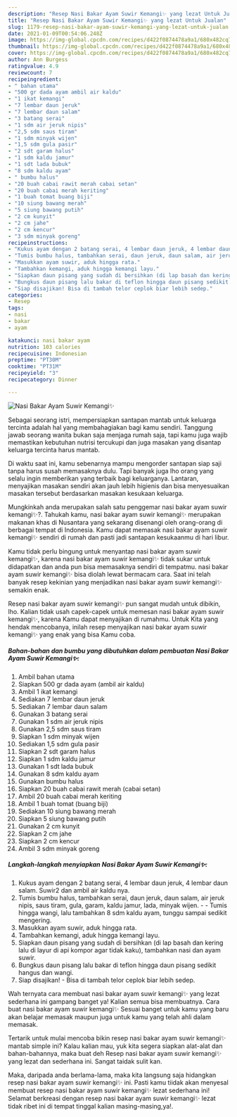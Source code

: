 ```yaml
---
description: "Resep Nasi Bakar Ayam Suwir Kemangi✨ yang lezat Untuk Jualan"
title: "Resep Nasi Bakar Ayam Suwir Kemangi✨ yang lezat Untuk Jualan"
slug: 1179-resep-nasi-bakar-ayam-suwir-kemangi-yang-lezat-untuk-jualan
date: 2021-01-09T00:54:06.248Z
image: https://img-global.cpcdn.com/recipes/d422f0874478a9a1/680x482cq70/nasi-bakar-ayam-suwir-kemangi✨-foto-resep-utama.jpg
thumbnail: https://img-global.cpcdn.com/recipes/d422f0874478a9a1/680x482cq70/nasi-bakar-ayam-suwir-kemangi✨-foto-resep-utama.jpg
cover: https://img-global.cpcdn.com/recipes/d422f0874478a9a1/680x482cq70/nasi-bakar-ayam-suwir-kemangi✨-foto-resep-utama.jpg
author: Ann Burgess
ratingvalue: 4.9
reviewcount: 7
recipeingredient:
- " bahan utama"
- "500 gr dada ayam ambil air kaldu"
- "1 ikat kemangi"
- "7 lembar daun jeruk"
- "7 lembar daun salam"
- "3 batang serai"
- "1 sdm air jeruk nipis"
- "2,5 sdm saus tiram"
- "1 sdm minyak wijen"
- "1,5 sdm gula pasir"
- "2 sdt garam halus"
- "1 sdm kaldu jamur"
- "1 sdt lada bubuk"
- "8 sdm kaldu ayam"
- " bumbu halus"
- "20 buah cabai rawit merah cabai setan"
- "20 buah cabai merah keriting"
- "1 buah tomat buang biji"
- "10 siung bawang merah"
- "5 siung bawang putih"
- "2 cm kunyit"
- "2 cm jahe"
- "2 cm kencur"
- "3 sdm minyak goreng"
recipeinstructions:
- "Kukus ayam dengan 2 batang serai, 4 lembar daun jeruk, 4 lembar daun salam. Suwir2 dan ambil air kaldu nya."
- "Tumis bumbu halus, tambahkan serai, daun jeruk, daun salam, air jeruk nipis, saus tiram, gula, garam, kaldu jamur, lada, minyak wijen.   Tumis hingga wangi, lalu tambahkan 8 sdm kaldu ayam, tunggu sampai sedikit mengering."
- "Masukkan ayam suwir, aduk hingga rata."
- "Tambahkan kemangi, aduk hingga kemangi layu."
- "Siapkan daun pisang yang sudah di bersihkan (di lap basah dan kering lalu di layur di api kompor agar tidak kaku), tambahkan nasi dan ayam suwir."
- "Bungkus daun pisang lalu bakar di teflon hingga daun pisang sedikit hangus dan wangi."
- "Siap disajikan! Bisa di tambah telor ceplok biar lebih sedep."
categories:
- Resep
tags:
- nasi
- bakar
- ayam

katakunci: nasi bakar ayam 
nutrition: 103 calories
recipecuisine: Indonesian
preptime: "PT30M"
cooktime: "PT31M"
recipeyield: "3"
recipecategory: Dinner

---
```



![Nasi Bakar Ayam Suwir Kemangi✨](https://img-global.cpcdn.com/recipes/d422f0874478a9a1/680x482cq70/nasi-bakar-ayam-suwir-kemangi✨-foto-resep-utama.jpg)

Sebagai seorang istri, mempersiapkan santapan mantab untuk keluarga tercinta adalah hal yang membahagiakan bagi kamu sendiri. Tanggung jawab seorang  wanita bukan saja menjaga rumah saja, tapi kamu juga wajib memastikan kebutuhan nutrisi tercukupi dan juga masakan yang disantap keluarga tercinta harus mantab.

Di waktu  saat ini, kamu sebenarnya mampu mengorder santapan siap saji tanpa harus susah memasaknya dulu. Tapi banyak juga lho orang yang selalu ingin memberikan yang terbaik bagi keluarganya. Lantaran, menyajikan masakan sendiri akan jauh lebih higienis dan bisa menyesuaikan masakan tersebut berdasarkan masakan kesukaan keluarga. 



Mungkinkah anda merupakan salah satu penggemar nasi bakar ayam suwir kemangi✨?. Tahukah kamu, nasi bakar ayam suwir kemangi✨ merupakan makanan khas di Nusantara yang sekarang disenangi oleh orang-orang di berbagai tempat di Indonesia. Kamu dapat memasak nasi bakar ayam suwir kemangi✨ sendiri di rumah dan pasti jadi santapan kesukaanmu di hari libur.

Kamu tidak perlu bingung untuk menyantap nasi bakar ayam suwir kemangi✨, karena nasi bakar ayam suwir kemangi✨ tidak sukar untuk didapatkan dan anda pun bisa memasaknya sendiri di tempatmu. nasi bakar ayam suwir kemangi✨ bisa diolah lewat bermacam cara. Saat ini telah banyak resep kekinian yang menjadikan nasi bakar ayam suwir kemangi✨ semakin enak.

Resep nasi bakar ayam suwir kemangi✨ pun sangat mudah untuk dibikin, lho. Kalian tidak usah capek-capek untuk memesan nasi bakar ayam suwir kemangi✨, karena Kamu dapat menyajikan di rumahmu. Untuk Kita yang hendak mencobanya, inilah resep menyajikan nasi bakar ayam suwir kemangi✨ yang enak yang bisa Kamu coba.

<!--inarticleads1-->

##### Bahan-bahan dan bumbu yang dibutuhkan dalam pembuatan Nasi Bakar Ayam Suwir Kemangi✨:

1. Ambil  bahan utama
1. Siapkan 500 gr dada ayam (ambil air kaldu)
1. Ambil 1 ikat kemangi
1. Sediakan 7 lembar daun jeruk
1. Sediakan 7 lembar daun salam
1. Gunakan 3 batang serai
1. Gunakan 1 sdm air jeruk nipis
1. Gunakan 2,5 sdm saus tiram
1. Siapkan 1 sdm minyak wijen
1. Sediakan 1,5 sdm gula pasir
1. Siapkan 2 sdt garam halus
1. Siapkan 1 sdm kaldu jamur
1. Gunakan 1 sdt lada bubuk
1. Gunakan 8 sdm kaldu ayam
1. Gunakan  bumbu halus
1. Siapkan 20 buah cabai rawit merah (cabai setan)
1. Ambil 20 buah cabai merah keriting
1. Ambil 1 buah tomat (buang biji)
1. Sediakan 10 siung bawang merah
1. Siapkan 5 siung bawang putih
1. Gunakan 2 cm kunyit
1. Siapkan 2 cm jahe
1. Siapkan 2 cm kencur
1. Ambil 3 sdm minyak goreng




<!--inarticleads2-->

##### Langkah-langkah menyiapkan Nasi Bakar Ayam Suwir Kemangi✨:

1. Kukus ayam dengan 2 batang serai, 4 lembar daun jeruk, 4 lembar daun salam. Suwir2 dan ambil air kaldu nya.
1. Tumis bumbu halus, tambahkan serai, daun jeruk, daun salam, air jeruk nipis, saus tiram, gula, garam, kaldu jamur, lada, minyak wijen.  -  - Tumis hingga wangi, lalu tambahkan 8 sdm kaldu ayam, tunggu sampai sedikit mengering.
1. Masukkan ayam suwir, aduk hingga rata.
1. Tambahkan kemangi, aduk hingga kemangi layu.
1. Siapkan daun pisang yang sudah di bersihkan (di lap basah dan kering lalu di layur di api kompor agar tidak kaku), tambahkan nasi dan ayam suwir.
1. Bungkus daun pisang lalu bakar di teflon hingga daun pisang sedikit hangus dan wangi.
1. Siap disajikan! - Bisa di tambah telor ceplok biar lebih sedep.




Wah ternyata cara membuat nasi bakar ayam suwir kemangi✨ yang lezat sederhana ini gampang banget ya! Kalian semua bisa membuatnya. Cara buat nasi bakar ayam suwir kemangi✨ Sesuai banget untuk kamu yang baru akan belajar memasak maupun juga untuk kamu yang telah ahli dalam memasak.

Tertarik untuk mulai mencoba bikin resep nasi bakar ayam suwir kemangi✨ mantab simple ini? Kalau kalian mau, yuk kita segera siapkan alat-alat dan bahan-bahannya, maka buat deh Resep nasi bakar ayam suwir kemangi✨ yang lezat dan sederhana ini. Sangat taidak sulit kan. 

Maka, daripada anda berlama-lama, maka kita langsung saja hidangkan resep nasi bakar ayam suwir kemangi✨ ini. Pasti kamu tiidak akan menyesal membuat resep nasi bakar ayam suwir kemangi✨ lezat sederhana ini! Selamat berkreasi dengan resep nasi bakar ayam suwir kemangi✨ lezat tidak ribet ini di tempat tinggal kalian masing-masing,ya!.

